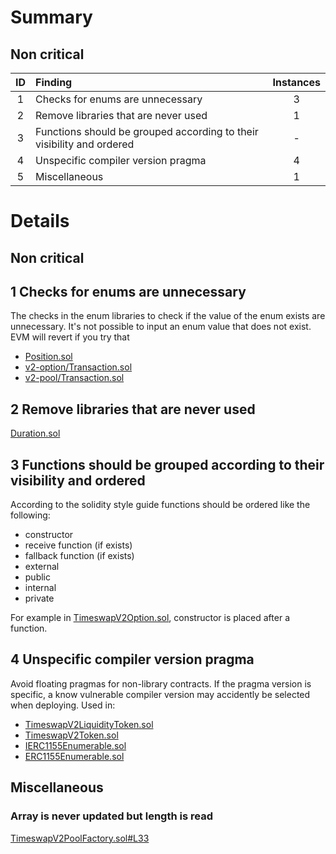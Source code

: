 # Summary
## Non critical
|ID     | Finding| Instances |
|:----: | :---           |   :----:         |
|1       | Checks for enums are unnecessary | 3 |
|2       | Remove libraries that are never used | 1 |
|3       | Functions should be grouped according to their visibility and ordered| - |
|4       | Unspecific compiler version pragma| 4 |
|5       | Miscellaneous| 1 |


# Details
## Non critical
## 1 Checks for enums are unnecessary
The checks in the enum libraries to check if the value of the enum exists are unnecessary. It's not possible to input an enum value that does not exist. EVM will revert if you try that
- [Position.sol](https://github.com/code-423n4/2023-01-timeswap/blob/main/packages/v2-option/src/enums/Position.sol)
- [v2-option/Transaction.sol](https://github.com/code-423n4/2023-01-timeswap/blob/main/packages/v2-option/src/enums/Transaction.sol)
- [v2-pool/Transaction.sol](https://github.com/code-423n4/2023-01-timeswap/blob/main/packages/v2-pool/src/enums/Transaction.sol)

## 2 Remove libraries that are never used
[Duration.sol](https://github.com/code-423n4/2023-01-timeswap/blob/main/packages/v2-pool/src/libraries/Duration.sol)
## 3 Functions should be grouped according to their visibility and ordered
According to the solidity style guide functions should be ordered like the following:
- constructor 
- receive function (if exists) 
- fallback function (if exists) 
- external 
- public 
- internal 
- private

For example in [TimeswapV2Option.sol](https://github.com/code-423n4/2023-01-timeswap/blob/main/packages/v2-option/src/TimeswapV2Option.sol), constructor is placed after a function.
## 4 Unspecific compiler version pragma
Avoid floating pragmas for non-library contracts. If the pragma version is specific, a know vulnerable compiler version may accidently be selected when deploying.
Used in:
- [TimeswapV2LiquidityToken.sol](https://github.com/code-423n4/2023-01-timeswap/blob/main/packages/v2-token/src/TimeswapV2LiquidityToken.sol)
- [TimeswapV2Token.sol](https://github.com/code-423n4/2023-01-timeswap/blob/main/packages/v2-token/src/TimeswapV2Token.sol)
- [IERC1155Enumerable.sol](https://github.com/code-423n4/2023-01-timeswap/blob/main/packages/v2-token/src/interfaces/IERC1155Enumerable.sol)
- [ERC1155Enumerable.sol](https://github.com/code-423n4/2023-01-timeswap/blob/main/packages/v2-token/src/base/ERC1155Enumerable.sol)
## Miscellaneous
### Array is never updated but length is read
[TimeswapV2PoolFactory.sol#L33](https://github.com/code-423n4/2023-01-timeswap/blob/main/packages/v2-pool/src/TimeswapV2PoolFactory.sol#L33)